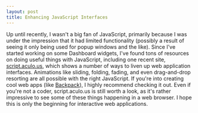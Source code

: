 ```yaml
---
layout: post
title: Enhancing JavaScript Interfaces
---
```

Up until recently, I wasn't a big fan of JavaScript, primarily because I was under the impression that it had limited functionality (possibly a result of seeing it only being used for popup windows and the like). Since I've started working on some Dashboard widgets, I've found tons of resources on doing useful things with JavaScript, including one recent site, [script.aculo.us](http://script.aculo.us/), which shows a number of ways to liven up web application interfaces. Animations like sliding, folding, fading, and even drag-and-drop resorting are all possible with the right JavaScript. If you're into creating cool web apps (like [Backpack](http://www.backpackit.com)), I highly recommend checking it out. Even if you're not a coder, script.aculo.us is still worth a look, as it's rather impressive to see some of these things happening in a web browser. I hope this is only the beginning for interactive web applications.
